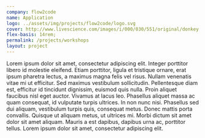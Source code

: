 ```yaml
---
company: flow2code
name: Application
logo: ../assets/img/projects/flow2code/logo.svg
cover: http://www.livescience.com/images/i/000/030/551/original/donkey.jpg?interpolation=lanczos-none&fit=inside%7C660:*
flex-basis: 14rem;
permalink: /projects/workshops
layout: project
---
```


Lorem ipsum dolor sit amet, consectetur adipiscing elit. Integer porttitor libero id molestie eleifend. Etiam porttitor, ligula et tristique ornare, erat ipsum pharetra lectus, a maximus magna felis vel risus. Nullam venenatis vitae mi ut efficitur. Sed maximus vestibulum sollicitudin. Pellentesque diam est, efficitur id tincidunt dignissim, euismod quis nulla. Proin aliquet faucibus nisl eget auctor. Vivamus at lacus leo. Phasellus aliquet massa ac quam consequat, id vulputate turpis ultrices. In non nunc nisi. Phasellus sed dui aliquam, vestibulum turpis quis, consequat metus. Donec mattis porta convallis. Quisque ut aliquam metus, ut ultrices mi. Morbi dictum sit amet dolor sit amet aliquam. Mauris a est dapibus, dapibus urna ac, porttitor tellus. Lorem ipsum dolor sit amet, consectetur adipiscing elit.
